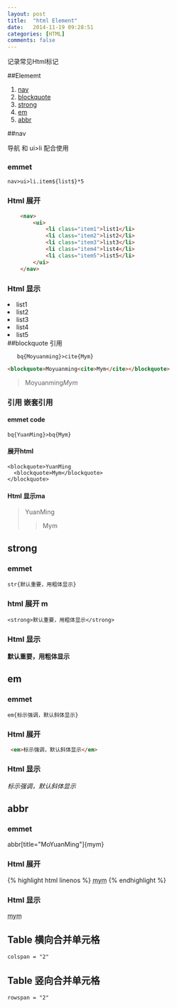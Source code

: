 ```yaml
---
layout: post
title:  "html Element"
date:   2014-11-19 09:28:51
categories: [HTML]
comments: false
---
```


记录常见Html标记

##Elememt

1. [nav](#nav)
1. [blockquote](#blockquote)
1. [strong](#strong)    
2. [em](#em)
3. [abbr](#abbr)


##nav

导航 和 ui>li 配合使用

### emmet  

```
nav>ui>li.item${list$}*5 
```

### Html 展开 

~~~~~~~~html
    <nav>
        <ui>
            <li class="item1">list1</li>
            <li class="item2">list2</li>
            <li class="item3">list3</li>
            <li class="item4">list4</li>
            <li class="item5">list5</li>
        </ui>
    </nav>
~~~~~~~~
### Html 显示 
<nav>
    <ui>
        <li class="item1">list1</li>
        <li class="item2">list2</li>
        <li class="item3">list3</li>
        <li class="item4">list4</li>
        <li class="item5">list5</li>
    </ui>
</nav>
##blockquote 引用

```
   bq{Moyuanming}>cite{Mym}
```
```html
<blockquote>Moyuanming<cite>Mym</cite></blockquote>
```
<blockquote>Moyuanming<cite>Mym</cite></blockquote>

### 引用 嵌套引用
#### emmet code 
```emmet
bq{YuanMing}>bq{Mym} 
```

#### 展开html 
```
<blockquote>YuanMing
  <blockquote>Mym</blockquote>
</blockquote> 
```

#### Html 显示ma
<blockquote>YuanMing
  <blockquote>Mym</blockquote>
</blockquote>

## strong  
### emmet  
```
str{默认重要，用粗体显示} 
```
### html 展开 m

```
<strong>默认重要，用粗体显示</strong> 
```
### Html 显示  
<strong>默认重要，用粗体显示</strong>

## em ##
### emmet 
```syntax 
em{标示强调，默认斜体显示} 
```
### Html 展开 

~~~~~~~~html  
 <em>标示强调，默认斜体显示</em>  
~~~~~~~~

### Html 显示 
<em>标示强调，默认斜体显示</em>  

## abbr ##
### emmet 

abbr[title="MoYuanMing"]{mym} 


### Html 展开 

{% highlight html linenos %}
<abbr title="MoYuanMing">mym</abbr>
{% endhighlight %}

### Html 显示 
<abbr title="MoYuanMing">mym</abbr>

## Table 横向合并单元格 
~~~~~~~~html  
colspan = "2" 
~~~~~~~~
## Table 竖向合并单元格 
~~~~~~~~html  
rowspan = "2" 
~~~~~~~~















